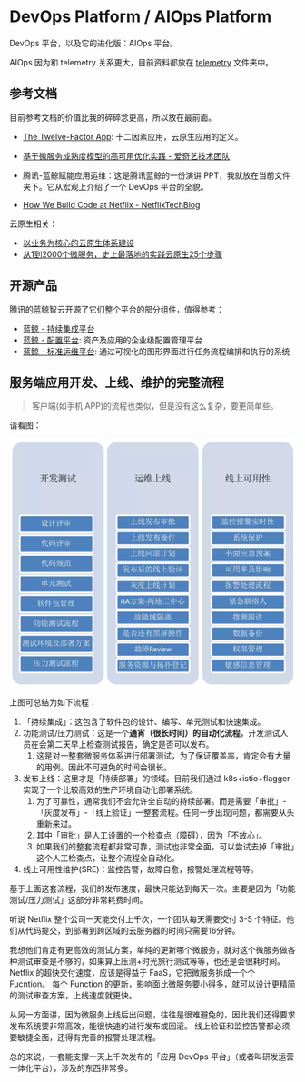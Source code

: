 # DevOps Platform / AIOps Platform

DevOps 平台，以及它的进化版：AIOps 平台。

AIOps 因为和 telemetry 关系更大，目前资料都放在 [telemetry](../telemetry/) 文件夹中。


## 参考文档

目前参考文档的价值比我的碎碎念更高，所以放在最前面。

- [The Twelve-Factor App](https://12factor.net/zh_cn/): 十二因素应用，云原生应用的定义。

- [基于微服务成熟度模型的高可用优化实践 - 爱奇艺技术团队](https://mp.weixin.qq.com/s?__biz=MzI0MjczMjM2NA==&mid=2247488105&idx=1&sn=d988f52e734dedbe5922fd0cbbd386a4)
- 腾讯-蓝鲸赋能应用运维：这是腾讯蓝鲸的一份演讲 PPT，我就放在当前文件夹下。它从宏观上介绍了一个 DevOps 平台的全貌。
- [How We Build Code at Netflix - NetflixTechBlog](https://netflixtechblog.com/how-we-build-code-at-netflix-c5d9bd727f15)

云原生相关：

- [以业务为核心的云原生体系建设 ](https://mp.weixin.qq.com/s?__biz=MzA5OTAyNzQ2OA==&mid=2649705811&idx=1&sn=cb10919c32dfbcf3312ba571b18b9189)
- [从1到2000个微服务，史上最落地的实践云原生25个步骤](https://mp.weixin.qq.com/s/64cJJj14Ro4z0nAzQm4GGg)


## 开源产品

腾讯的蓝鲸智云开源了它们整个平台的部分组件，值得参考：

- [蓝鲸 - 持续集成平台](https://github.com/Tencent/bk-ci)
- [蓝鲸 - 配置平台](https://github.com/Tencent/bk-cmdb): 资产及应用的企业级配置管理平台
- [蓝鲸 - 标准运维平台](https://github.com/Tencent/bk-sops): 通过可视化的图形界面进行任务流程编排和执行的系统



## 服务端应用开发、上线、维护的完整流程

>客户端(如手机 APP)的流程也类似，但是没有这么复杂，要更简单些。

请看图：

![软件开发、上线、维护的完整流程](_imgs/Develop-Publish-Reliability.png)


上图可总结为如下流程：

1. 「持续集成」：这包含了软件包的设计、编写、单元测试和快速集成。
2. 功能测试/压力测试：这是一个**通宵（很长时间）的自动化流程**，开发测试人员在会第二天早上检查测试报告，确定是否可以发布。
   1. 这是对一整套微服务体系进行部署测试，为了保证覆盖率，肯定会有大量的用例。因此不可避免的时间会很长。
3. 发布上线：这里才是「持续部署」的领域。目前我们通过 k8s+istio+flagger 实现了一个比较高效的生产环境自动化部署系统。
   1. 为了可靠性，通常我们不会允许全自动的持续部署。而是需要「审批」-「灰度发布」-「线上验证」一整套流程。任何一步出现问题，都需要从头重新来过。
   2. 其中「审批」是人工设置的一个检查点（障碍），因为「不放心」。
   3. 如果我们的整套流程都非常可靠，测试也非常全面，可以尝试去掉「审批」这个人工检查点，让整个流程全自动化。
4. 线上可用性维护(SRE)：监控告警，故障自愈，报警处理流程等等。

基于上面这套流程，我们的发布速度，最快只能达到每天一次。主要是因为「功能测试/压力测试」这部分非常耗费时间。

听说 Netflix 整个公司一天能交付上千次，一个团队每天需要交付 3-5 个特征。他们从代码提交，到部署到跨区域的云服务器的时间只需要16分钟。

我想他们肯定有更高效的测试方案，单纯的更新哪个微服务，就对这个微服务做各种测试审查是不够的，如果算上压测+时光旅行测试等等，也还是会很耗时间。
Netflix 的超快交付速度，应该是得益于 FaaS，它把微服务拆成一个个 Fucntion。
每个 Function 的更新，影响面比微服务要小得多，就可以设计更精简的测试审查方案，上线速度就更快。


从另一方面讲，因为微服务上线后出问题，往往是很难避免的，因此我们还得要求发布系统要非常高效，能很快速的进行发布或回滚。
线上验证和监控告警都必须要敏捷全面，还得有完善的报警处理流程。

总的来说，一套能支撑一天上千次发布的「应用 DevOps 平台」（或者叫研发运营一体化平台），涉及的东西非常多。
